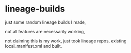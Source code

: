 # lineage-builds

just some random lineage builds I made, 

not all features are necessarily working, 

not claiming this is my work, just took lineage repos, existing local_manifest.xml and built.
